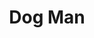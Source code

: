 ---
description: "Dogburger Man does two things, walk around and drip."
draft: false
nft_image: ""
slug: "002-dogburger"
title: "Dog Man"
layout: nft
---